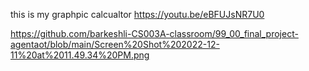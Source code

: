 
this is my graphpic calcualtor <https://youtu.be/eBFUJsNR7U0>

<https://github.com/barkeshli-CS003A-classroom/99_00_final_project-agentaot/blob/main/Screen%20Shot%202022-12-11%20at%2011.49.34%20PM.png>

